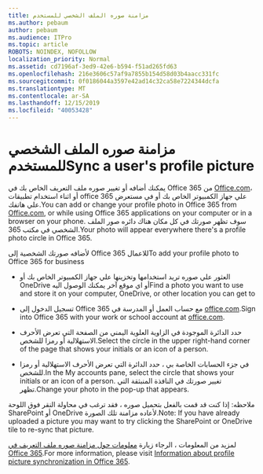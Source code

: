 ```yaml
---
title: مزامنة صوره الملف الشخصي للمستخدم
ms.author: pebaum
author: pebaum
ms.audience: ITPro
ms.topic: article
ROBOTS: NOINDEX, NOFOLLOW
localization_priority: Normal
ms.assetid: cd7196af-3ed9-42e6-b594-f51ad265fd63
ms.openlocfilehash: 216e3606c57af9a7855b154d58d03b4aacc331fc
ms.sourcegitcommit: 0f0186044a3597e42ad14c32ca58e7224344dcfa
ms.translationtype: MT
ms.contentlocale: ar-SA
ms.lasthandoff: 12/15/2019
ms.locfileid: "40053428"
---
```

# <a name="sync-a-users-profile-picture"></a><span data-ttu-id="0127a-102">مزامنة صوره الملف الشخصي للمستخدم</span><span class="sxs-lookup"><span data-stu-id="0127a-102">Sync a user's profile picture</span></span>

<span data-ttu-id="0127a-103">يمكنك أضافه أو تغيير صوره ملف التعريف الخاص بك في Office 365 من [Office.com](http://www.office.com)، أو اثناء استخدام تطبيقات office 365 علي جهاز الكمبيوتر الخاص بك أو في مستعرض علي هاتفك.</span><span class="sxs-lookup"><span data-stu-id="0127a-103">You can add or change your profile photo in Office 365 from [Office.com](http://www.office.com), or while using Office 365 applications on your computer or in a browser on your phone.</span></span> <span data-ttu-id="0127a-104">سوف تظهر صورتك في كل مكان هناك دائره صور الملف الشخصي في مكتب 365.</span><span class="sxs-lookup"><span data-stu-id="0127a-104">Your photo will appear everywhere there's a profile photo circle in Office 365.</span></span>

<span data-ttu-id="0127a-105">لأضافه صورتك الشخصية إلى Office 365 للاعمال</span><span class="sxs-lookup"><span data-stu-id="0127a-105">To add your profile photo to Office 365 for business</span></span>

- <span data-ttu-id="0127a-106">العثور علي صوره تريد استخدامها وتخزينها علي جهاز الكمبيوتر الخاص بك أو OneDrive أو اي موقع آخر يمكنك الوصول اليه</span><span class="sxs-lookup"><span data-stu-id="0127a-106">Find a photo you want to use and store it on your computer, OneDrive, or other location you can get to</span></span>

- <span data-ttu-id="0127a-107">تسجيل الدخول إلى Office 365 مع حساب العمل أو المدرسة في [office.com](http://www.office.com).</span><span class="sxs-lookup"><span data-stu-id="0127a-107">Sign into Office 365 with your work or school account at [office.com](http://www.office.com).</span></span>

- <span data-ttu-id="0127a-108">حدد الدائرة الموجودة في الزاوية العلوية اليمني من الصفحة التي تعرض الأحرف الاستهلالية أو رمزا للشخص.</span><span class="sxs-lookup"><span data-stu-id="0127a-108">Select the circle in the upper right-hand corner of the page that shows your initials or an icon of a person.</span></span>

- <span data-ttu-id="0127a-109">في جزء الحسابات الخاصة بي ، حدد الدائرة التي تعرض الأحرف الاستهلالية أو رمزا للشخص.</span><span class="sxs-lookup"><span data-stu-id="0127a-109">In the My accounts pane, select the circle that shows your initials or an icon of a person.</span></span> <span data-ttu-id="0127a-110">تغيير صورتك في النافذة المنبثقة التي تظهر.</span><span class="sxs-lookup"><span data-stu-id="0127a-110">Change your photo in the pop-up that appears.</span></span>

<span data-ttu-id="0127a-111">ملاحظه: إذا كنت قد قمت بالفعل بتحميل صوره ، فقد ترغب في محاولة النقر فوق اللوحة SharePoint أو OneDrive لأعاده مزامنة تلك الصورة.</span><span class="sxs-lookup"><span data-stu-id="0127a-111">Note: If you have already uploaded a picture you may want to try clicking the SharePoint or OneDrive tile to re-sync that picture.</span></span>

<span data-ttu-id="0127a-112">لمزيد من المعلومات ، الرجاء زيارة [معلومات حول مزامنة صوره ملف التعريف في Office 365](https://support.office.com/article/information-about-profile-picture-synchronization-in-office-365-20594d76-d054-4af4-a660-401133e3d48a).</span><span class="sxs-lookup"><span data-stu-id="0127a-112">For more information, please visit [Information about profile picture synchronization in Office 365](https://support.office.com/article/information-about-profile-picture-synchronization-in-office-365-20594d76-d054-4af4-a660-401133e3d48a).</span></span>
